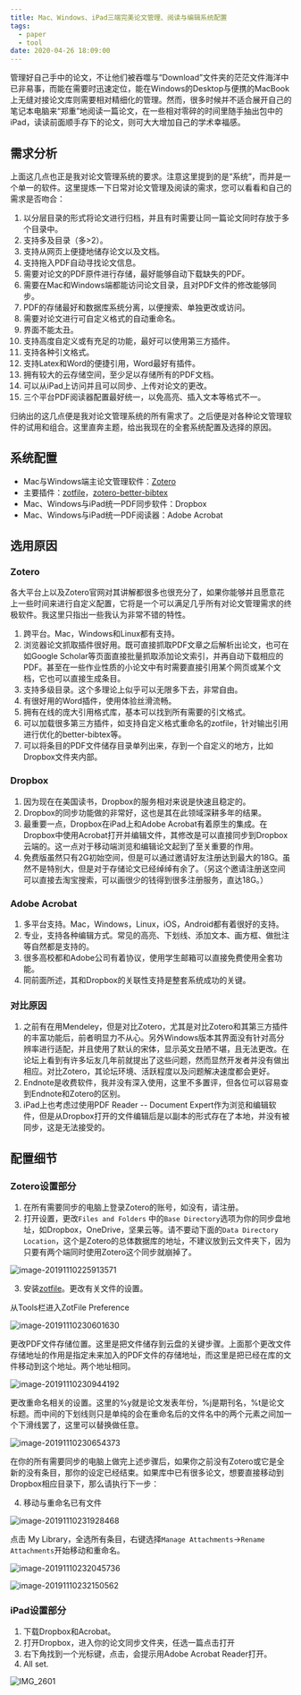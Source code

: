 ```yaml
---
title: Mac、Windows、iPad三端完美论文管理、阅读与编辑系统配置
tags:
  - paper
  - tool
date: 2020-04-26 18:09:00
---
```


管理好自己手中的论文，不让他们被吞噬与“Download”文件夹的茫茫文件海洋中已非易事，而能在需要时迅速定位，能在Windows的Desktop与便携的MacBook上无缝对接论文库则需要相对精细化的管理。然而，很多时候并不适合展开自己的笔记本电脑来“郑重”地阅读一篇论文，在一些相对零碎的时间里随手抽出包中的iPad，读读前面顺手存下的论文，则可大大增加自己的学术幸福感。

<!-- more -->

## 需求分析

上面这几点也正是我对论文管理系统的要求。注意这里提到的是“系统”，而并是一个单一的软件。这里提炼一下日常对论文管理及阅读的需求，您可以看看和自己的需求是否吻合：

1. 以分层目录的形式将论文进行归档，并且有时需要让同一篇论文同时存放于多个目录中。
2. 支持多及目录（多>2）。
3. 支持从网页上便捷地储存论文以及文档。
4. 支持拖入PDF自动寻找论文信息。
5. 需要对论文的PDF原件进行存储，最好能够自动下载缺失的PDF。
6. 需要在Mac和Windows端都能访问论文目录，且对PDF文件的修改能够同步。
7. PDF的存储最好和数据库系统分离，以便搜索、单独更改或访问。
8. 需要对论文进行可自定义格式的自动重命名。
9. 界面不能太丑。
10. 支持高度自定义或有充足的功能，最好可以使用第三方插件。
11. 支持各种引文格式。
12. 支持Latex和Word的便捷引用，Word最好有插件。
13. 拥有较大的云存储空间，至少足以存储所有的PDF文档。
14. 可以从iPad上访问并且可以同步、上传对论文的更改。
15. 三个平台PDF阅读器配置最好统一，以免高亮、插入文本等格式不一。

归纳出的这几点便是我对论文管理系统的所有需求了。之后便是对各种论文管理软件的试用和组合。这里直奔主题，给出我现在的全套系统配置及选择的原因。

## 系统配置

- Mac与Windows端主论文管理软件：[Zotero](https://www.zotero.org/)
- 主要插件：[zotfile](http://zotfile.com/)，[zotero-better-bibtex](https://github.com/retorquere/zotero-better-bibtex)
- Mac、Windows与iPad统一PDF同步软件：Dropbox
- Mac、Windows与iPad统一PDF阅读器：Adobe Acrobat

## 选用原因 

### Zotero

各大平台上以及Zotero官网对其讲解都很多也很充分了，如果你能够并且愿意花上一些时间来进行自定义配置，它将是一个可以满足几乎所有对论文管理需求的终极软件。我这里只指出一些我认为非常不错的特性。

1. 跨平台。Mac，Windows和Linux都有支持。
2. 浏览器论文抓取插件很好用。既可直接抓取PDF文章之后解析出论文，也可在如Google Scholar等页面直接批量抓取添加论文索引，并再自动下载相应的PDF。甚至在一些作业性质的小论文中有时需要直接引用某个网页或某个文档，它也可以直接生成条目。
3. 支持多级目录。这个多理论上似乎可以无限多下去，非常自由。
4. 有很好用的Word插件，使用体验丝滑流畅。
5. 拥有在线的庞大引用格式库，基本可以找到所有需要的引文格式。
6. 可以加载很多第三方插件，如支持自定义格式重命名的zotfile，针对输出引用进行优化的better-bibtex等。
7. 可以将条目的PDF文件储存目录单列出来，存到一个自定义的地方，比如Dropbox文件夹内部。

### Dropbox

1. 因为现在在美国读书，Dropbox的服务相对来说是快速且稳定的。
2. Dropbox的同步功能做的非常好，这也是其在此领域深耕多年的结果。
3. 最重要一点，Dropbox在iPad上和Adobe Acrobat有着原生的集成。在Dropbox中使用Acrobat打开并编辑文件，其修改是可以直接同步到Dropbox云端的。这一点对于移动端浏览和编辑论文起到了至关重要的作用。
4. 免费版虽然只有2G初始空间，但是可以通过邀请好友注册达到最大的18G。虽然不是特别大，但是对于存储论文已经绰绰有余了。（另这个邀请注册送空间可以直接去淘宝搜索，可以画很少的钱得到很多注册服务，直达18G。）

### Adobe Acrobat

1. 多平台支持。Mac，Windows，Linux，iOS，Android都有着很好的支持。
2. 专业，支持各种编辑方式。常见的高亮、下划线、添加文本、画方框、做批注等自然都是支持的。
3. 很多高校都和Adobe公司有着协议，使用学生邮箱可以直接免费使用全套功能。
4. 同前面所述，其和Dropbox的关联性支持是整套系统成功的关键。

### 对比原因

1. 之前有在用Mendeley，但是对比Zotero，尤其是对比Zotero和其第三方插件的丰富功能后，前者明显力不从心。另外Windows版本其界面没有针对高分辨率进行适配，并且使用了默认的宋体，显示英文丑陋不堪，且无法更改。在论坛上看到有许多坛友几年前就提出了这些问题，然而显然开发者并没有做出相应。对比Zotero，其论坛环境、活跃程度以及问题解决速度都会更好。
2. Endnote是收费软件，我并没有深入使用，这里不多置评，但各位可以容易查到Endnote和Zotero的区别。
3. iPad上也考虑过使用PDF Reader -- Document Expert作为浏览和编辑软件，但是从Dropbox打开的文件编辑后是以副本的形式存在了本地，并没有被同步，这是无法接受的。

## 配置细节

### Zotero设置部分

1. 在所有需要同步的电脑上登录Zotero的账号，如没有，请注册。
2. 打开设置，更改`Files and Folders` 中的`Base Directory`选项为你的同步盘地址，如Dropbox，OneDrive，坚果云等。请不要动下面的`Data Directory Location`，这个是Zotero的总体数据库的地址，不建议放到云文件夹下，因为只要有两个端同时使用Zotero这个同步就崩掉了。

![image-20191110225913571](image-20191110225913571.png)

3. 安装[zotfile](http://zotfile.com/)。更改有关文件的设置。

从Tools栏进入ZotFile Preference

![image-20191110230601630](image-20191110230601630.png)

更改PDF文件存储位置。这里是把文件储存到云盘的关键步骤。上面那个更改文件存储地址的作用是指定未来加入的PDF文件的存储地址，而这里是把已经在库的文件移动到这个地址。两个地址相同。

![image-20191110230944192](image-20191110230944192.png)



更改重命名相关的设置。这里的%y就是论文发表年份，%j是期刊名，%t是论文标题。而中间的下划线则只是单纯的会在重命名后的文件名中的两个元素之间加一个下滑线罢了，这里可以替换做任意。

![image-20191110230654373](image-20191110230654373.png)

在你的所有需要同步的电脑上做完上述步骤后，如果你之前没有Zotero或它是全新的没有条目，那你的设定已经结束。如果库中已有很多论文，想要直接移动到Dropbox相应目录下，那么请执行下一步：

4. 移动与重命名已有文件

![image-20191110231928468](image-20191110231928468.png)

点击 My Library，全选所有条目，右键选择`Manage Attachments`->`Rename Attachments`开始移动和重命名。

![image-20191110232045736](image-20191110232045736.png)

![image-20191110232150562](image-20191110232150562.png)

### iPad设置部分

1. 下载Dropbox和Acrobat。
2. 打开Dropbox，进入你的论文同步文件夹，任选一篇点击打开
3. 右下角找到一个光标键，点击，会提示用Adobe Acrobat Reader打开。
4. All set.

![IMG_2601](IMG_2601.jpg)

